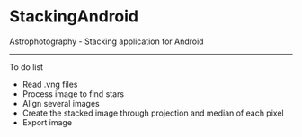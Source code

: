 # StackingAndroid
Astrophotography - Stacking application for Android 

___
To do list

- Read .vng files
- Process image to find stars
- Align several images
- Create the stacked image through projection and median of each pixel
- Export image
